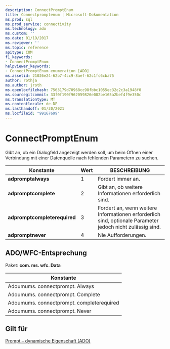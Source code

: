 ```yaml
---
description: ConnectPromptEnum
title: Connectpromptenum | Microsoft-Dokumentation
ms.prod: sql
ms.prod_service: connectivity
ms.technology: ado
ms.custom: ''
ms.date: 01/19/2017
ms.reviewer: ''
ms.topic: reference
apitype: COM
f1_keywords:
- ConnectPromptEnum
helpviewer_keywords:
- ConnectPromptEnum enumeration [ADO]
ms.assetid: 21026e24-62b7-4cc9-8aef-62c1fc6cba75
author: rothja
ms.author: jroth
ms.openlocfilehash: 7563179d70968cc98fbbc1055ec32c2c3a1948f0
ms.sourcegitcommit: 33f0f190f962059826e002be165a2bef4f9e350c
ms.translationtype: MT
ms.contentlocale: de-DE
ms.lasthandoff: 01/30/2021
ms.locfileid: "99167699"
---
```

# <a name="connectpromptenum"></a>ConnectPromptEnum
Gibt an, ob ein Dialogfeld angezeigt werden soll, um beim Öffnen einer Verbindung mit einer Datenquelle nach fehlenden Parametern zu suchen.  
  
|Konstante|Wert|BESCHREIBUNG|  
|--------------|-----------|-----------------|  
|**adpromptalways**|1|Fordert immer an.|  
|**adpromptcomplete**|2|Gibt an, ob weitere Informationen erforderlich sind.|  
|**adpromptcompleterequired**|3|Fordert an, wenn weitere Informationen erforderlich sind, optionale Parameter jedoch nicht zulässig sind.|  
|**adpromptnever**|4|Nie Aufforderungen.|  
  
## <a name="adowfc-equivalent"></a>ADO/WFC-Entsprechung  
 Paket: **com. ms. wfc. Data**  
  
|Konstante|  
|--------------|  
|Adoumums. connectprompt. Always|  
|Adoumums. connectprompt. Complete|  
|Adoumums. connectprompt. completerequired|  
|Adoumums. connectprompt. Never|  
  
## <a name="applies-to"></a>Gilt für  
 [Prompt – dynamische Eigenschaft (ADO)](./prompt-property-dynamic-ado.md)